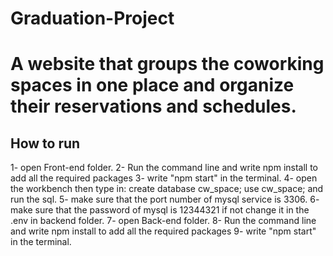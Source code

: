 # Graduation-Project
A website that groups the coworking spaces in one place and organize their reservations and schedules.
=======
## How to run
1- open Front-end folder.
2- Run the command line and write npm install to add all the required packages
3- write "npm start" in the terminal.
4- open the workbench then type in:
    create database cw_space;
    use cw_space;
and run the sql.
5- make sure that the port number of mysql service is 3306.
6- make sure that the password of mysql is 12344321 if not change it in the .env in backend folder.
7- open Back-end folder.
8- Run the command line and write npm install to add all the required packages
9- write "npm start" in the terminal.
